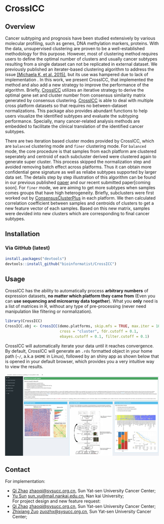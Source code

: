 
<!-- README.md is generated from README.Rmd. Please edit that file -->
CrossICC
========

Overview
--------

Cancer subtyping and prognosis have been studied extensively by various molecular profiling, such as genes, DNA methylation markers, proteins. With the data, unsupervised clustering are proven to be a well-established methodology for this purpose. However, most of clustering method requires users to define the optimal number of clusters and usually cancer subtypes resulting from a single dataset can not be replicated in external dataset. We previously published an iterater-based clustering algorithm to address the issue [[Michaela K, et al. 2015]](http://clincancerres.aacrjournals.org/content/21/4/870.long), but its use was hampered due to lack of implementation . In this work, we present CrossICC, that implemented the method and also add a new strategy to improve the performance of the algorithm. Briefly, [CrossICC](https://github.com/bioinformatist/CrossICC) utilizes an iterative strategy to derive the optimal gene set and cluster number from consensus similarity matrix generated by consensus clustering. [CrossICC](https://github.com/bioinformatist/CrossICC) is able to deal with multiple cross platform datasets so that requires no between-dataset normalizations. This package also provides abundant functions to help users visualize the identified subtypes and evaluate the subtyping performance. Specially, many cancer-related analysis methods are embedded to facilitate the clinical translation of the identified cancer subtypes.

There are two iteration based cluster modes provided by CrossICC, which are `balanced` clustering mode and `finer` clustering mode. For `balanced` mode, the core procedure is that samples from each platform are clustered seperately and centroid of each subcluster derived were clustered again to generate super cluster. This process skipped the normalization step and avoided removing batch effect across platforms. Thus it can obtain more confidential gene signature as well as reliabe subtypes supported by larger data set. The details step by step illustration of this algorithm can be found in our previous published [paper](http://clincancerres.aacrjournals.org/content/early/2014/12/09/1078-0432.ccr-14-2481) and our recent submitted paper\[coming soon\]. For `finer` mode, we are aiming to get more subtypes when samples comes groups that have high heterogeneity. Briefly, subclusters were first worked out by [ConsensusClusterPlus](https://bioconductor.org/packages/release/bioc/html/ConsensusClusterPlus.html) in each platform. We then calculated correlation coefficient between samples and centroids of clusters to get a new feature vector of each samples. Based on this new matrix, samples were devided into new clusters which are corresponding to final cancer subtypes.

Installation
------------

### Via GitHub (latest)

``` r
install.packages("devtools")
devtools::install_github("bioinformatist/CrossICC")
```

Usage
-----

CrossICC has the ability to automatically process **arbitrary numbers** of expression datasets, **no matter which platform they came from** (Even you can **use sequencing and microarray data together**). What you **only** need is a list of matrices in R, without any type of pre-processing (never need manipulation like filtering or normalization).

``` r
library(CrossICC)
CrossICC.obj <- CrossICC(demo.platforms, skip.mfs = TRUE, max.iter = 100, 
                         cross = "cluster", fdr.cutoff = 0.1, 
                         ebayes.cutoff = 0.1, filter.cutoff = 0.1)
```

CrossICC will automatically iterate your data until it reaches convergence. By default, CrossICC will generate an `.rds` formatted object in your home path (`~/`, a.k.a `$HOME` in Linux), followed by an shiny app as shown below that is opened in your default browser, which provides you a very intuitive way to view the results.


![](imgs/readMe_home.jpg)

Contact 
-----
For implementation:  
* [Qi Zhao](https://github.com/likelet) zhaoqi@sysucc.org.cn, Sun Yat-sen University Cancer Center;  
* [Yu Sun](http://icannotendure.space)  sun_yu@mail.nankai.edu.cn, Nan kai University;  
For project design and new feature request:  
* [Qi Zhao](https://github.com/likelet) zhaoqi@sysucc.org.cn, Sun Yat-sen University Cancer Center;  
* [Zhixiang Zuo]() zuozhx@sysucc.org.cn, Sun Yat-sen University Cancer Center;  




